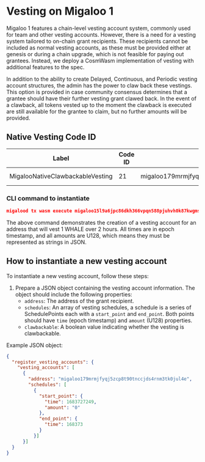 # Vesting on Migaloo 1

Migaloo 1 features a chain-level vesting account system, commonly used for team and other vesting accounts. However, there is a need for a vesting system tailored to on-chain grant recipients. These recipients cannot be included as normal vesting accounts, as these must be provided either at genesis or during a chain upgrade, which is not feasible for paying out grantees. Instead, we deploy a CosmWasm implementation of vesting with additional features to the spec.

In addition to the ability to create Delayed, Continuous, and Periodic vesting account structures, the admin has the power to claw back these vestings. This option is provided in case community consensus determines that a grantee should have their further vesting grant clawed back. In the event of a clawback, all tokens vested up to the moment the clawback is executed are still available for the grantee to claim, but no further amounts will be provided.

## Native Vesting Code ID

| Label                          | Code ID | Admin                                 | Deployment                                                                                                                                                     |
| ------------------------------ | ------- | ------------------------------------- | -------------------------------------------------------------------------------------------------------------------------------------------------------------- |
| MigalooNativeClawbackableVesting | 21      | migaloo179mrmjfyqj5zcp8t90tnccjds4rnm3tk0jul4e | migalood tx wasm execute migaloo15l9a6jpc86dkh366vpqn588pjuhvh0k87kwgmsqp2hsp349w0hvqguj5aw |

### CLI command to instantiate

```json
migalood tx wasm execute migaloo15l9a6jpc86dkh366vpqn588pjuhvh0k87kwgmsqp2hsp349w0hvqguj5aw '{"register_vesting_accounts":{"vesting_accounts":[{"address":"migaloo179mrmjfyqj5zcp8t90tnccjds4rnm3tk0jul4e","schedules":[{"start_point":{"time":1683727249,"amount":"0"},"end_point":{"time":1683734436,"amount":"1000000"}}],"clawbackable":true}]}}' --amount 1000000uwhale
```

The above command demonstrates the creation of a vesting account for an address that will vest 1 WHALE over 2 hours. All times are in epoch timestamp, and all amounts are U128, which means they must be represented as strings in JSON.

## How to instantiate a new vesting account

To instantiate a new vesting account, follow these steps:

1. Prepare a JSON object containing the vesting account information. The object should include the following properties:
    - `address`: The address of the grant recipient.
    - `schedules`: An array of vesting schedules, a schedule is a series of SchedulePoints each with a `start_point` and `end_point`. Both points should have `time` (epoch timestamp) and `amount` (U128) properties.
    - `clawbackable`: A boolean value indicating whether the vesting is clawbackable.

Example JSON object:

```json
{
  "register_vesting_accounts": {
    "vesting_accounts": [
      {
        "address": "migaloo179mrmjfyqj5zcp8t90tnccjds4rnm3tk0jul4e",
        "schedules": [
          {
            "start_point": {
              "time": 1683727249,
              "amount": "0"
            },
            "end_point": {
              "time": 168373
            }
          }]
      }]
  }
}
```